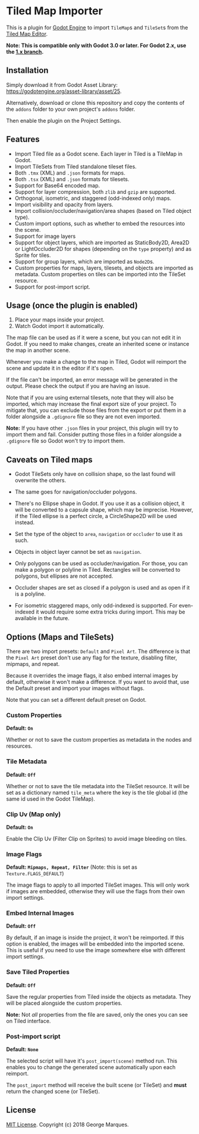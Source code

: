 # Tiled Map Importer

This is a plugin for [Godot Engine](https://godotengine.org) to import
`TileMap`s and `TileSet`s from the [Tiled Map Editor](http://www.mapeditor.org).

**Note: This is compatible only with Godot 3.0 or later. For Godot 2.x, use the [1.x branch](https://github.com/vnen/godot-tiled-importer/tree/1.x).**

## Installation

Simply download it from Godot Asset Library: https://godotengine.org/asset-library/asset/25.

Alternatively, download or clone this repository and copy the contents of the
`addons` folder to your own project's `addons` folder.

Then enable the plugin on the Project Settings.

## Features

* Import Tiled file as a Godot scene. Each layer in Tiled is a TileMap in Godot.
* Import TileSets from Tiled standalone tileset files.
* Both `.tmx` (XML) and `.json` formats for maps.
* Both `.tsx` (XML) and `.json` formats for tilesets.
* Support for Base64 encoded map.
* Support for layer compression, both `zlib` and `gzip` are supported.
* Orthogonal, isometric, and staggered (odd-indexed only) maps.
* Import visibility and opacity from layers.
* Import collision/occluder/navigation/area shapes (based on Tiled object type).
* Custom import options, such as whether to embed the resources into the scene.
* Support for image layers
* Support for object layers, which are imported as StaticBody2D, Area2D or LightOccluder2D
  for shapes (depending on the `type` property) and as Sprite for tiles.
* Support for group layers, which are imported as `Node2D`s.
* Custom properties for maps, layers, tilesets, and objects are imported as
  metadata. Custom properties on tiles can be imported into the TileSet resource.
* Support for post-import script.

## Usage (once the plugin is enabled)

1. Place your maps inside your project.
2. Watch Godot import it automatically.

The map file can be used as if it were a scene, but you can not edit it in Godot.
If you need to make changes, create an inherited scene or instance the map in
another scene.

Whenever you make a change to the map in Tiled, Godot will reimport the scene and
update it in the editor if it's open.

If the file can't be imported, an error message will be generated in the output.
Please check the output if you are having an issue.

Note that if you are using external tilesets, note that they will also be imported,
which may increase the final export size of your project. To mitigate that, you can
exclude those files from the export or put them in a folder alongside a `.gdignore`
file so they are not even imported.

**Note:** If you have other `.json` files in your project, this plugin will try to
import them and fail. Consider putting those files in a folder alongside a
`.gdignore` file so Godot won't try to import them.

## Caveats on Tiled maps

* Godot TileSets only have on collision shape, so the last found will overwrite
  the others.

* The same goes for navigation/occluder polygons.

* There's no Ellipse shape in Godot. If you use it as a collision object, it
  will be converted to a capsule shape, which may be imprecise. However, if the
  Tiled ellipse is a perfect circle, a CircleShape2D will be used instead.

* Set the type of the object to `area`, `navigation` or `occluder` to use it as such.

* Objects in object layer cannot be set as `navigation`.

* Only polygons can be used as occluder/navigation. For those, you can make a
  polygon or polyline in Tiled. Rectangles will be converted to polygons, but
  ellipses are not accepted.

* Occluder shapes are set as closed if a polygon is used and as open if it is
  a polyline.

* For isometric staggered maps, only odd-indexed is supported. For even-indexed
it would require some extra tricks during import. This may be available in the
future.

## Options (Maps and TileSets)

There are two import presets: `Default` and `Pixel Art`. The difference is that
the `Pixel Art` preset don't use any flag for the texture, disabling filter,
mipmaps, and repeat.

Because it overrides the image flags, it also embed internal images by default,
otherwise it won't make a difference. If you want to avoid that, use the Default
preset and import your images without flags.

Note that you can set a different default preset on Godot.

### Custom Properties

**Default: `On`**

Whether or not to save the custom properties as metadata in the nodes and resources.

### Tile Metadata

**Default: `Off`**

Whether or not to save the tile metadata into the TileSet resource. It will be set
as a dictionary named `tile_meta` where the key is the tile global id (the same id
used in the Godot TileMap).

### Clip Uv (Map only)

**Default: `On`**

Enable the Clip Uv (Filter Clip on Sprites) to avoid image bleeding on tiles.

### Image Flags

**Default: `Mipmaps, Repeat, Filter`** (Note: this is set as `Texture.FLAGS_DEFAULT`)

The image flags to apply to all imported TileSet images. This will only work if images
are embedded, otherwise they will use the flags from their own import settings.

### Embed Internal Images

**Default: `Off`**

By default, if an image is inside the project, it won't be reimported. If this option
is enabled, the images will be embedded into the imported scene. This is useful if you
need to use the image somewhere else with different import settings.

### Save Tiled Properties

**Default: `Off`**

Save the regular properties from Tiled inside the objects as metadata. They will be
placed alongside the custom properties.

**Note:** Not *all* properties from the file are saved, only the ones you can see on
Tiled interface.

### Post-import script

**Default: `None`**

The selected script will have it's `post_import(scene)` method run. This
enables you to change the generated scene automatically upon each reimport.

The `post_import` method will receive the built scene (or TileSet) and **must**
return the changed scene (or TileSet).

## License

[MIT License](LICENSE). Copyright (c) 2018 George Marques.
